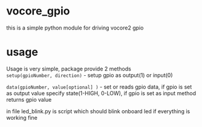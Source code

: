 # vocore_gpio
this is a simple python module for driving vocore2 gpio

# usage
Usage is very simple, package provide 2 methods			
`setup(gpioNumber, direction)` - setup gpio as output(1) or input(0) 		
	
	
`data(gpioNumber, value[optional] )` - set or reads gpio data, if gpio is set as output value specify state(1-HIGH, 0-LOW), if gpio is set as input method returns gpio value		

in file led_blink.py is script which should blink onboard led if everything is working fine



